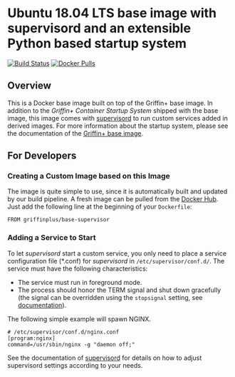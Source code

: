 # Ubuntu 18.04 LTS base image with supervisord and an extensible Python based startup system

[![Build Status](https://dev.azure.com/griffinplus/Docker%20Images/_apis/build/status/6?branchName=master)](https://dev.azure.com/griffinplus/Docker%20Images/_build/latest?definitionId=6&branchName=master)
[![Docker Pulls](https://img.shields.io/docker/pulls/griffinplus/base-supervisor.svg)](https://hub.docker.com/r/griffinplus/base-supervisor/)

## Overview

This is a Docker base image built on top of the Griffin+ base image. In addition to the *Griffin+ Container Startup System*
shipped with the base image, this image comes with [supervisord](http://supervisord.org) to run custom services added
in derived images. For more information about the startup system, please see the documentation of the [Griffin+ base image](https://github.com/GriffinPlus/docker-base).

## For Developers

### Creating a Custom Image based on this Image

The image is quite simple to use, since it is automatically built and updated by our build pipeline. A fresh image can
be pulled from the [Docker Hub](https://hub.docker.com/r/griffinplus/base-supervisor/). Just add the following line at
the beginning of your `Dockerfile`:

```
FROM griffinplus/base-supervisor
```

### Adding a Service to Start

To let *supervisord* start a custom service, you only need to place a service configuration file (*.conf) for *supervisord*
in `/etc/supervisor/conf.d/`. The service must have the following characteristics:

- The service must run in foreground mode.
- The process should honor the TERM signal and shut down gracefully (the signal can be overridden using the `stopsignal`
  setting, see [documentation](http://supervisord.org/configuration.html#program-x-section-settings)).

The following simple example will spawn NGINX.

```
# /etc/supervisor/conf.d/nginx.conf
[program:nginx]
command=/usr/sbin/nginx -g "daemon off;"
```

See the documentation of [supervisord](http://supervisord.org) for details on how to adjust supervisord settings according
to your needs.
